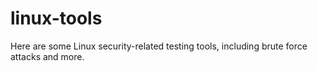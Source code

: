 # linux-tools
Here are some Linux security-related testing tools, including brute force attacks and more.

